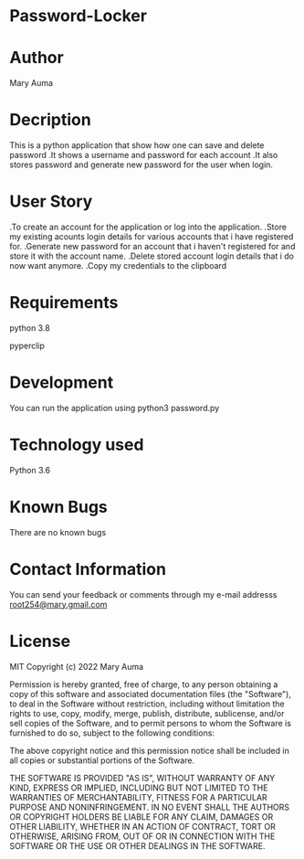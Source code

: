 # Password-Locker
# Author
Mary Auma 

# Decription
This is a python application that show how one can save and delete password .It shows a username and password for each account .It also stores password and generate new password for the user when login.

# User Story
.To create an account for the application or log into the application.
.Store my existing acounts login details for various accounts that i have registered for.
.Generate new password for an account that i haven't registered for and store it with the account name.
.Delete stored account login details that i do now want anymore.
.Copy my credentials to the clipboard


# Requirements
python 3.8

pyperclip
# Development
You can run the application using python3 password.py
# Technology used 
Python 3.6

# Known Bugs
There are no known bugs

# Contact Information
You can send your feedback or comments through my e-mail addresss root254@mary.gmail.com

 # License

MIT Copyright (c) 2022 Mary Auma 

Permission is hereby granted, free of charge, to any person obtaining a copy of this software and associated documentation files (the "Software"), to deal in the Software without restriction, including without limitation the rights to use, copy, modify, merge, publish, distribute, sublicense, and/or sell copies of the Software, and to permit persons to whom the Software is furnished to do so, subject to the following conditions:

The above copyright notice and this permission notice shall be included in all copies or substantial portions of the Software.

THE SOFTWARE IS PROVIDED "AS IS", WITHOUT WARRANTY OF ANY KIND, EXPRESS OR IMPLIED, INCLUDING BUT NOT LIMITED TO THE WARRANTIES OF MERCHANTABILITY, FITNESS FOR A PARTICULAR PURPOSE AND NONINFRINGEMENT. IN NO EVENT SHALL THE AUTHORS OR COPYRIGHT HOLDERS BE LIABLE FOR ANY CLAIM, DAMAGES OR OTHER LIABILITY, WHETHER IN AN ACTION OF CONTRACT, TORT OR OTHERWISE, ARISING FROM, OUT OF OR IN CONNECTION WITH THE SOFTWARE OR THE USE OR OTHER DEALINGS IN THE SOFTWARE.

